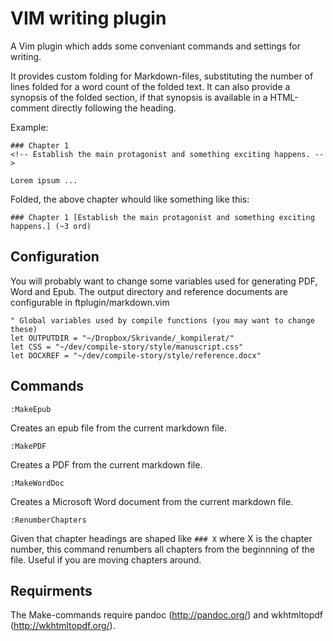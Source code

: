 # VIM writing plugin

A Vim plugin which adds some conveniant commands and settings for writing.

It provides custom folding for Markdown-files, substituting the number of lines folded for a word count of the folded text.
It can also provide a synopsis of the folded section, if that synopsis is available in a HTML-comment directly following the heading.

Example:

```
### Chapter 1
<!-- Establish the main protagonist and something exciting happens. -->

Lorem ipsum ...
```

Folded, the above chapter whould like something like this:

```
### Chapter 1 [Establish the main protagonist and something exciting happens.] (~3 ord)
```

## Configuration

You will probably want to change some variables used for generating PDF, Word and Epub. The output directory and reference documents are configurable in ftplugin/markdown.vim

```
" Global variables used by compile functions (you may want to change these)
let OUTPUTDIR = "~/Dropbox/Skrivande/_kompilerat/"
let CSS = "~/dev/compile-story/style/manuscript.css"
let DOCXREF = "~/dev/compile-story/style/reference.docx"
```

## Commands

    :MakeEpub

Creates an epub file from the current markdown file.

    :MakePDF

Creates a PDF from the current markdown file.

    :MakeWordDoc

Creates a Microsoft Word document from the current markdown file.

    :RenumberChapters

Given that chapter headings are shaped like ```### X``` where X is the chapter number, this command renumbers all chapters from the beginnning of the file. Useful if you are moving chapters around.

## Requirments

The Make-commands require pandoc (http://pandoc.org/) and wkhtmltopdf (http://wkhtmltopdf.org/).
